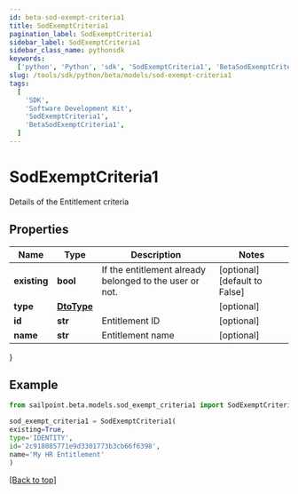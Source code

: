 ```yaml
---
id: beta-sod-exempt-criteria1
title: SodExemptCriteria1
pagination_label: SodExemptCriteria1
sidebar_label: SodExemptCriteria1
sidebar_class_name: pythonsdk
keywords:
  ['python', 'Python', 'sdk', 'SodExemptCriteria1', 'BetaSodExemptCriteria1']
slug: /tools/sdk/python/beta/models/sod-exempt-criteria1
tags:
  [
    'SDK',
    'Software Development Kit',
    'SodExemptCriteria1',
    'BetaSodExemptCriteria1',
  ]
---
```


# SodExemptCriteria1

Details of the Entitlement criteria

## Properties

| Name | Type | Description | Notes |
| --- | --- | --- | --- |
| **existing** | **bool** | If the entitlement already belonged to the user or not. | [optional] [default to False] |
| **type** | [**DtoType**](dto-type) |  | [optional] |
| **id** | **str** | Entitlement ID | [optional] |
| **name** | **str** | Entitlement name | [optional] |

}

## Example

```python
from sailpoint.beta.models.sod_exempt_criteria1 import SodExemptCriteria1

sod_exempt_criteria1 = SodExemptCriteria1(
existing=True,
type='IDENTITY',
id='2c918085771e9d3301773b3cb66f6398',
name='My HR Entitlement'
)

```

[[Back to top]](#)
